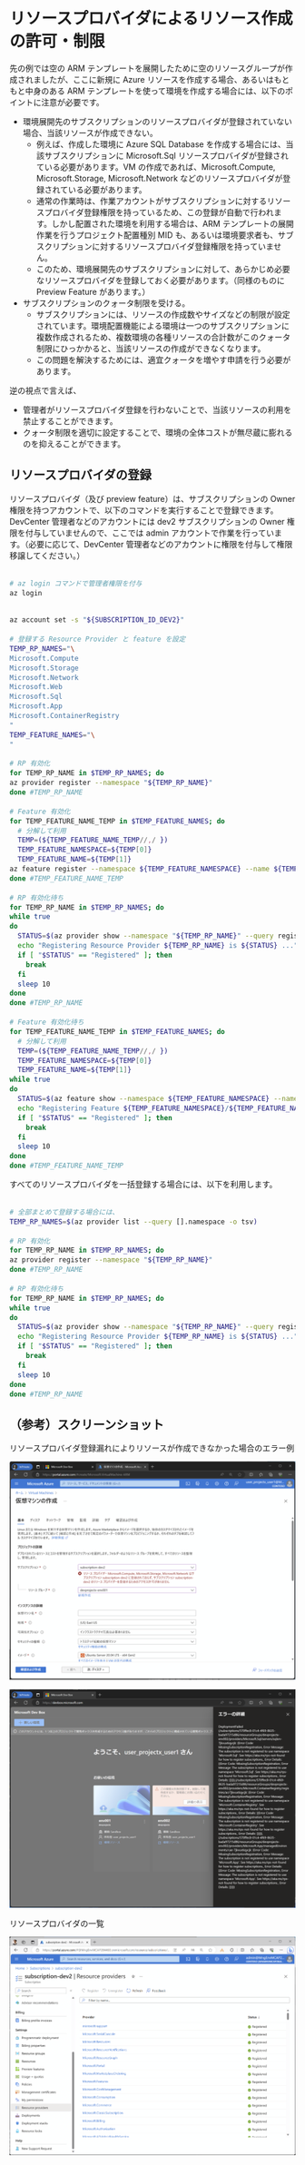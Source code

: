 # リソースプロバイダによるリソース作成の許可・制限

先の例では空の ARM テンプレートを展開したために空のリソースグループが作成されましたが、ここに新規に Azure リソースを作成する場合、あるいはもともと中身のある ARM テンプレートを使って環境を作成する場合には、以下のポイントに注意が必要です。

- 環境展開先のサブスクリプションのリソースプロバイダが登録されていない場合、当該リソースが作成できない。
  - 例えば、作成した環境に Azure SQL Database を作成する場合には、当該サブスクリプションに Microsoft.Sql リソースプロバイダが登録されている必要があります。VM の作成であれば、Microsoft.Compute, Microsoft.Storage, Microsoft.Network などのリソースプロバイダが登録されている必要があります。
  - 通常の作業時は、作業アカウントがサブスクリプションに対するリソースプロバイダ登録権限を持っているため、この登録が自動で行われます。しかし配置された環境を利用する場合は、ARM テンプレートの展開作業を行うプロジェクト配置種別 MID も、あるいは環境要求者も、サブスクリプションに対するリソースプロバイダ登録権限を持っていません。
  - このため、環境展開先のサブスクリプションに対して、あらかじめ必要なリソースプロバイダを登録しておく必要があります。（同様のものに Preview Feature があります。）
- サブスクリプションのクォータ制限を受ける。
  - サブスクリプションには、リソースの作成数やサイズなどの制限が設定されています。環境配置機能による環境は一つのサブスクリプションに複数作成されるため、複数環境の各種リソースの合計数がこのクォータ制限にひっかかると、当該リソースの作成ができなくなります。
  - この問題を解決するためには、適宜クォータを増やす申請を行う必要があります。

逆の視点で言えば、

- 管理者がリソースプロバイダ登録を行わないことで、当該リソースの利用を禁止することができます。
- クォータ制限を適切に設定することで、環境の全体コストが無尽蔵に膨れるのを抑えることができます。

## リソースプロバイダの登録

リソースプロバイダ（及び preview feature）は、サブスクリプションの Owner 権限を持つアカウントで、以下のコマンドを実行することで登録できます。DevCenter 管理者などのアカウントには dev2 サブスクリプションの Owner 権限を付与していませんので、ここでは admin アカウントで作業を行っています。（必要に応じて、DevCenter 管理者などのアカウントに権限を付与して権限移譲してください。）

```bash

# az login コマンドで管理者権限を付与
az login

```

```bash

az account set -s "${SUBSCRIPTION_ID_DEV2}"

# 登録する Resource Provider と feature を設定
TEMP_RP_NAMES="\
Microsoft.Compute
Microsoft.Storage
Microsoft.Network
Microsoft.Web
Microsoft.Sql
Microsoft.App
Microsoft.ContainerRegistry
"
TEMP_FEATURE_NAMES="\
"
 
# RP 有効化
for TEMP_RP_NAME in $TEMP_RP_NAMES; do
az provider register --namespace "${TEMP_RP_NAME}"
done #TEMP_RP_NAME

# Feature 有効化
for TEMP_FEATURE_NAME_TEMP in $TEMP_FEATURE_NAMES; do
  # 分解して利用
  TEMP=(${TEMP_FEATURE_NAME_TEMP//,/ })
  TEMP_FEATURE_NAMESPACE=${TEMP[0]}
  TEMP_FEATURE_NAME=${TEMP[1]}
az feature register --namespace ${TEMP_FEATURE_NAMESPACE} --name ${TEMP_FEATURE_NAME}
done #TEMP_FEATURE_NAME_TEMP

# RP 有効化待ち
for TEMP_RP_NAME in $TEMP_RP_NAMES; do
while true
do
  STATUS=$(az provider show --namespace "${TEMP_RP_NAME}" --query registrationState -o tsv)
  echo "Registering Resource Provider ${TEMP_RP_NAME} is ${STATUS} ..."
  if [ "$STATUS" == "Registered" ]; then
    break
  fi
  sleep 10
done
done #TEMP_RP_NAME

# Feature 有効化待ち
for TEMP_FEATURE_NAME_TEMP in $TEMP_FEATURE_NAMES; do
  # 分解して利用
  TEMP=(${TEMP_FEATURE_NAME_TEMP//,/ })
  TEMP_FEATURE_NAMESPACE=${TEMP[0]}
  TEMP_FEATURE_NAME=${TEMP[1]}
while true
do
  STATUS=$(az feature show --namespace ${TEMP_FEATURE_NAMESPACE} --name ${TEMP_FEATURE_NAME} --query properties.state -o tsv)
  echo "Registering Feature ${TEMP_FEATURE_NAMESPACE}/${TEMP_FEATURE_NAME} is ${STATUS} ..."
  if [ "$STATUS" == "Registered" ]; then
    break
  fi
  sleep 10
done
done #TEMP_FEATURE_NAME_TEMP

```

すべてのリソースプロバイダを一括登録する場合には、以下を利用します。

```bash

# 全部まとめて登録する場合には、
TEMP_RP_NAMES=$(az provider list --query [].namespace -o tsv)

# RP 有効化
for TEMP_RP_NAME in $TEMP_RP_NAMES; do
az provider register --namespace "${TEMP_RP_NAME}"
done #TEMP_RP_NAME

# RP 有効化待ち
for TEMP_RP_NAME in $TEMP_RP_NAMES; do
while true
do
  STATUS=$(az provider show --namespace "${TEMP_RP_NAME}" --query registrationState -o tsv)
  echo "Registering Resource Provider ${TEMP_RP_NAME} is ${STATUS} ..."
  if [ "$STATUS" == "Registered" ]; then
    break
  fi
  sleep 10
done
done #TEMP_RP_NAME

```

## （参考）スクリーンショット

リソースプロバイダ登録漏れによりリソースが作成できなかった場合のエラー例

![picture 2](./images/9691142ff0632b0a8923af3b339a9fcd0ba804de21e3e4e5b1a7627926a84c46.png)  

![picture 0](./images/b49e774e20e3fbf8f99ee8b6864d0a1abca3b8d9322de8e6328023d436ee7b5b.png)  

リソースプロバイダの一覧

![picture 1](./images/50a4739337ddcbf7b0484d5364394a9bba7e507b67c187cf6d11277191e6f6be.png)  
